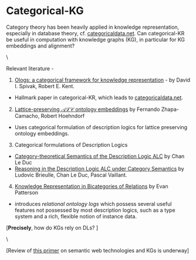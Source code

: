 # Categorical-KG

Category theory has been heavily applied in knowledge representation, especially in database theory, cf. [categoricaldata.net](https://www.categoricaldata.net). Can categorical-KR be useful in computation with knowledge graphs (KG), in particular for KG embeddings and alignment? 

\

Relevant literature - 
1. [Ologs: a categorical framework for knowledge representation](https://arxiv.org/abs/1102.1889) - by David I. Spivak, Robert E. Kent. 
  - Hallmark paper in categorical-KR, which leads to [categoricaldata.net](https://www.categoricaldata.net). 
2. [Lattice-preserving $\mathcal{ALC}$ ontology embeddings](https://arxiv.org/abs/2305.07163) by Fernando Zhapa-Camacho, Robert Hoehndorf 
  - Uses categorical formulation of description logics for lattice preserving ontology embeddings. 
3. Categorical formulations of Description Logics
  - [Category-theoretical Semantics of the Description Logic ALC](https://arxiv.org/abs/2110.08837) by Chan Le Duc
  - [Reasoning in the Description Logic ALC under Category Semantics](https://arxiv.org/abs/2205.04911) by Ludovic Brieulle, Chan Le Duc, Pascal Vaillant.
4. [Knowledge Representation in Bicategories of Relations](https://arxiv.org/abs/1706.00526) by Evan Patterson
  - introduces _relational ontology logs_ which possess several useful features not possessed by most description logics, such as a type system and a rich, flexible notion of instance data. 

\[**Precisely**, how do KGs rely on DLs? \]

\

\[Review of [this primer](https://github.com/turing-knowledge-graphs/teaching/tree/main/city) on semantic web technologies and KGs is underway\]
















